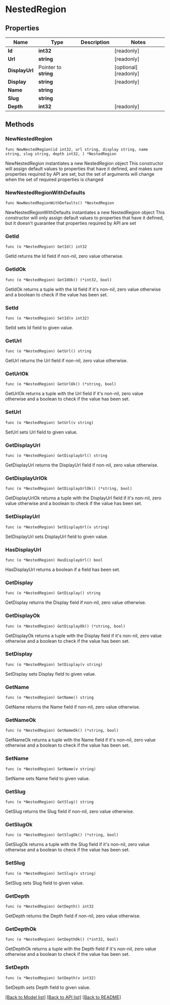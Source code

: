 # NestedRegion

## Properties

Name | Type | Description | Notes
------------ | ------------- | ------------- | -------------
**Id** | **int32** |  | [readonly] 
**Url** | **string** |  | [readonly] 
**DisplayUrl** | Pointer to **string** |  | [optional] [readonly] 
**Display** | **string** |  | [readonly] 
**Name** | **string** |  | 
**Slug** | **string** |  | 
**Depth** | **int32** |  | [readonly] 

## Methods

### NewNestedRegion

`func NewNestedRegion(id int32, url string, display string, name string, slug string, depth int32, ) *NestedRegion`

NewNestedRegion instantiates a new NestedRegion object
This constructor will assign default values to properties that have it defined,
and makes sure properties required by API are set, but the set of arguments
will change when the set of required properties is changed

### NewNestedRegionWithDefaults

`func NewNestedRegionWithDefaults() *NestedRegion`

NewNestedRegionWithDefaults instantiates a new NestedRegion object
This constructor will only assign default values to properties that have it defined,
but it doesn't guarantee that properties required by API are set

### GetId

`func (o *NestedRegion) GetId() int32`

GetId returns the Id field if non-nil, zero value otherwise.

### GetIdOk

`func (o *NestedRegion) GetIdOk() (*int32, bool)`

GetIdOk returns a tuple with the Id field if it's non-nil, zero value otherwise
and a boolean to check if the value has been set.

### SetId

`func (o *NestedRegion) SetId(v int32)`

SetId sets Id field to given value.


### GetUrl

`func (o *NestedRegion) GetUrl() string`

GetUrl returns the Url field if non-nil, zero value otherwise.

### GetUrlOk

`func (o *NestedRegion) GetUrlOk() (*string, bool)`

GetUrlOk returns a tuple with the Url field if it's non-nil, zero value otherwise
and a boolean to check if the value has been set.

### SetUrl

`func (o *NestedRegion) SetUrl(v string)`

SetUrl sets Url field to given value.


### GetDisplayUrl

`func (o *NestedRegion) GetDisplayUrl() string`

GetDisplayUrl returns the DisplayUrl field if non-nil, zero value otherwise.

### GetDisplayUrlOk

`func (o *NestedRegion) GetDisplayUrlOk() (*string, bool)`

GetDisplayUrlOk returns a tuple with the DisplayUrl field if it's non-nil, zero value otherwise
and a boolean to check if the value has been set.

### SetDisplayUrl

`func (o *NestedRegion) SetDisplayUrl(v string)`

SetDisplayUrl sets DisplayUrl field to given value.

### HasDisplayUrl

`func (o *NestedRegion) HasDisplayUrl() bool`

HasDisplayUrl returns a boolean if a field has been set.

### GetDisplay

`func (o *NestedRegion) GetDisplay() string`

GetDisplay returns the Display field if non-nil, zero value otherwise.

### GetDisplayOk

`func (o *NestedRegion) GetDisplayOk() (*string, bool)`

GetDisplayOk returns a tuple with the Display field if it's non-nil, zero value otherwise
and a boolean to check if the value has been set.

### SetDisplay

`func (o *NestedRegion) SetDisplay(v string)`

SetDisplay sets Display field to given value.


### GetName

`func (o *NestedRegion) GetName() string`

GetName returns the Name field if non-nil, zero value otherwise.

### GetNameOk

`func (o *NestedRegion) GetNameOk() (*string, bool)`

GetNameOk returns a tuple with the Name field if it's non-nil, zero value otherwise
and a boolean to check if the value has been set.

### SetName

`func (o *NestedRegion) SetName(v string)`

SetName sets Name field to given value.


### GetSlug

`func (o *NestedRegion) GetSlug() string`

GetSlug returns the Slug field if non-nil, zero value otherwise.

### GetSlugOk

`func (o *NestedRegion) GetSlugOk() (*string, bool)`

GetSlugOk returns a tuple with the Slug field if it's non-nil, zero value otherwise
and a boolean to check if the value has been set.

### SetSlug

`func (o *NestedRegion) SetSlug(v string)`

SetSlug sets Slug field to given value.


### GetDepth

`func (o *NestedRegion) GetDepth() int32`

GetDepth returns the Depth field if non-nil, zero value otherwise.

### GetDepthOk

`func (o *NestedRegion) GetDepthOk() (*int32, bool)`

GetDepthOk returns a tuple with the Depth field if it's non-nil, zero value otherwise
and a boolean to check if the value has been set.

### SetDepth

`func (o *NestedRegion) SetDepth(v int32)`

SetDepth sets Depth field to given value.



[[Back to Model list]](../README.md#documentation-for-models) [[Back to API list]](../README.md#documentation-for-api-endpoints) [[Back to README]](../README.md)


